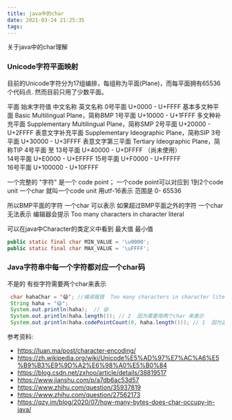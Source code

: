 ```yaml
---
title: java中的char
date: 2021-03-24 21:25:35
tags:
---
```

关于java中的char理解
<!-- more -->

### Unicode字符平面映射

目前的Unicode字符分为17组编排，每组称为平面(Plane)，而每平面拥有65536个代码点. 然而目前只用了少数平面。

平面	   始末字符值	             中文名称	                 英文名称
0号平面	 U+0000 - U+FFFF	  基本多文种平面	    Basic Multilingual Plane，简称BMP
1号平面	 U+10000 - U+1FFFF	  多文种补充平面	    Supplementary Multilingual Plane，简称SMP
2号平面	 U+20000 - U+2FFFF	  表意文字补充平面	    Supplementary Ideographic Plane，简称SIP
3号平面	 U+30000 - U+3FFFF	  表意文字第三平面	    Tertiary Ideographic Plane，简称TIP
4号平面 至 13号平面	U+40000 - U+DFFFF	（尚未使用）	
14号平面	U+E0000 - U+EFFFF
15号平面	U+F0000 - U+FFFFF	
16号平面	U+100000 - U+10FFFF	

一个完整的 "字符" 是一个 code point；
一个code point可以对应到 1到2个code unit 
一个char 就叫一个code unit  用utf-16表示 范围是 0- 65536

所以BMP平面的字符 一个char 可以表示
如果超过BMP平面之外的字符  一个char无法表示 编辑器会提示 Too many characters in character literal

可以在java中Character的类定义中看到 最大值 最小值
```java
public static final char MIN_VALUE = '\u0000';
public static final char MAX_VALUE = '\uFFFF';
```

### Java字符串中每一个字符都对应一个char码
不是的
有些字符需要两个char来表示
```java
 char hahaChar = '😄'; //编译报错  Too many characters in character literal   一个char 无法表示BMP之外的字符
 String haha = "😄";
 System.out.println(haha);  // 😄
 System.out.println(haha.length()); // 2  因为需要用两个char 来表示
 System.out.println(haha.codePointCount(0, haha.length())); // 1  因为这其实是一个字符
```

参考资料:
- https://luan.ma/post/character-encoding/
- https://zh.wikipedia.org/wiki/Unicode%E5%AD%97%E7%AC%A6%E5%B9%B3%E9%9D%A2%E6%98%A0%E5%B0%84
- https://blog.csdn.net/zxhoo/article/details/38819517
- https://www.jianshu.com/p/a7db6ac53d57
- https://www.zhihu.com/question/35937819
- https://www.zhihu.com/question/27562173
- https://qzy.im/blog/2020/07/how-many-bytes-does-char-occupy-in-java/

